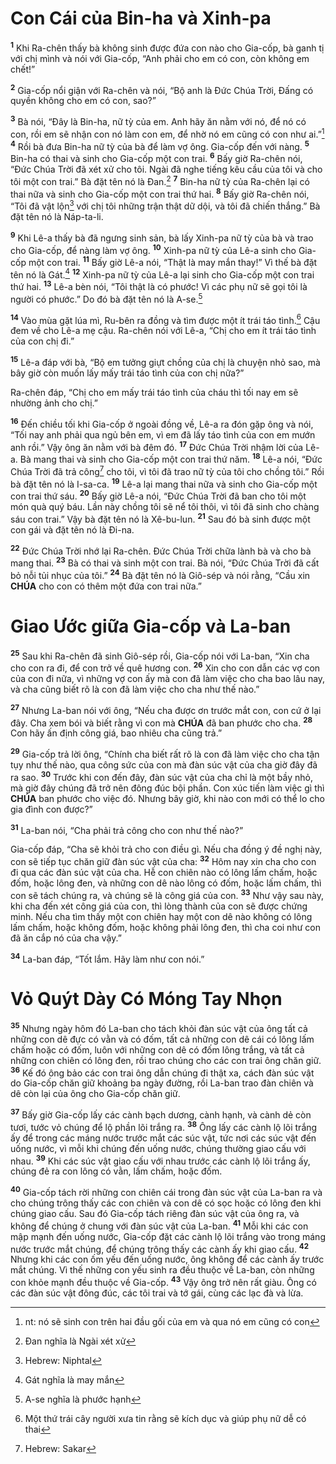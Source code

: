 # Con Cái của Bin-ha và Xinh-pa
<sup><b>1</b></sup> Khi Ra-chên thấy bà không sinh được đứa con nào cho Gia-cốp, bà ganh tị với chị mình và nói với Gia-cốp, “Anh phải cho em có con, còn không em chết!”

<sup><b>2</b></sup> Gia-cốp nổi giận với Ra-chên và nói, “Bộ anh là Đức Chúa Trời, Đấng có quyền không cho em có con, sao?”

<sup><b>3</b></sup> Bà nói, “Đây là Bin-ha, nữ tỳ của em. Anh hãy ăn nằm với nó, để nó có con, rồi em sẽ nhận con nó làm con em, để nhờ nó em cũng có con như ai.”[^1-178b5c58-1b3a-48e0-bc7d-846f6f33fc5e] <sup><b>4</b></sup> Rồi bà đưa Bin-ha nữ tỳ của bà để làm vợ ông. Gia-cốp đến với nàng. <sup><b>5</b></sup> Bin-ha có thai và sinh cho Gia-cốp một con trai. <sup><b>6</b></sup> Bấy giờ Ra-chên nói, “Đức Chúa Trời đã xét xử cho tôi. Ngài đã nghe tiếng kêu cầu của tôi và cho tôi một con trai.” Bà đặt tên nó là Đan.[^2-178b5c58-1b3a-48e0-bc7d-846f6f33fc5e] <sup><b>7</b></sup> Bin-ha nữ tỳ của Ra-chên lại có thai nữa và sinh cho Gia-cốp một con trai thứ hai. <sup><b>8</b></sup> Bấy giờ Ra-chên nói, “Tôi đã vật lộn[^3-178b5c58-1b3a-48e0-bc7d-846f6f33fc5e] với chị tôi những trận thật dữ dội, và tôi đã chiến thắng.” Bà đặt tên nó là Náp-ta-li.

<sup><b>9</b></sup> Khi Lê-a thấy bà đã ngưng sinh sản, bà lấy Xinh-pa nữ tỳ của bà và trao cho Gia-cốp, để nàng làm vợ ông. <sup><b>10</b></sup> Xinh-pa nữ tỳ của Lê-a sinh cho Gia-cốp một con trai. <sup><b>11</b></sup> Bấy giờ Lê-a nói, “Thật là may mắn thay!” Vì thế bà đặt tên nó là Gát.[^4-178b5c58-1b3a-48e0-bc7d-846f6f33fc5e] <sup><b>12</b></sup> Xinh-pa nữ tỳ của Lê-a lại sinh cho Gia-cốp một con trai thứ hai. <sup><b>13</b></sup> Lê-a bèn nói, “Tôi thật là có phước! Vì các phụ nữ sẽ gọi tôi là người có phước.” Do đó bà đặt tên nó là A-se.[^5-178b5c58-1b3a-48e0-bc7d-846f6f33fc5e]

<sup><b>14</b></sup> Vào mùa gặt lúa mì, Ru-bên ra đồng và tìm được một ít trái táo tình.[^6-178b5c58-1b3a-48e0-bc7d-846f6f33fc5e] Cậu đem về cho Lê-a mẹ cậu. Ra-chên nói với Lê-a, “Chị cho em ít trái táo tình của con chị đi.”

<sup><b>15</b></sup> Lê-a đáp với bà, “Bộ em tưởng giựt chồng của chị là chuyện nhỏ sao, mà bây giờ còn muốn lấy mấy trái táo tình của con chị nữa?”

Ra-chên đáp, “Chị cho em mấy trái táo tình của cháu thì tối nay em sẽ nhường ảnh cho chị.”

<sup><b>16</b></sup> Đến chiều tối khi Gia-cốp ở ngoài đồng về, Lê-a ra đón gặp ông và nói, “Tối nay anh phải qua ngủ bên em, vì em đã lấy táo tình của con em mướn anh rồi.” Vậy ông ăn nằm với bà đêm đó. <sup><b>17</b></sup> Đức Chúa Trời nhậm lời của Lê-a. Bà mang thai và sinh cho Gia-cốp một con trai thứ năm. <sup><b>18</b></sup> Lê-a nói, “Đức Chúa Trời đã trả công[^7-178b5c58-1b3a-48e0-bc7d-846f6f33fc5e] cho tôi, vì tôi đã trao nữ tỳ của tôi cho chồng tôi.” Rồi bà đặt tên nó là I-sa-ca. <sup><b>19</b></sup> Lê-a lại mang thai nữa và sinh cho Gia-cốp một con trai thứ sáu. <sup><b>20</b></sup> Bấy giờ Lê-a nói, “Đức Chúa Trời đã ban cho tôi một món quà quý báu. Lần này chồng tôi sẽ nể tôi thôi, vì tôi đã sinh cho chàng sáu con trai.” Vậy bà đặt tên nó là Xê-bu-lun. <sup><b>21</b></sup> Sau đó bà sinh được một con gái và đặt tên nó là Đi-na.

<sup><b>22</b></sup> Đức Chúa Trời nhớ lại Ra-chên. Đức Chúa Trời chữa lành bà và cho bà mang thai. <sup><b>23</b></sup> Bà có thai và sinh một con trai. Bà nói, “Đức Chúa Trời đã cất bỏ nỗi tủi nhục của tôi.” <sup><b>24</b></sup> Bà đặt tên nó là Giô-sép và nói rằng, “Cầu xin **CHÚA** cho con có thêm một đứa con trai nữa.”


# Giao Ước giữa Gia-cốp và La-ban
<sup><b>25</b></sup> Sau khi Ra-chên đã sinh Giô-sép rồi, Gia-cốp nói với La-ban, “Xin cha cho con ra đi, để con trở về quê hương con. <sup><b>26</b></sup> Xin cho con dẫn các vợ con của con đi nữa, vì những vợ con ấy mà con đã làm việc cho cha bao lâu nay, và cha cũng biết rõ là con đã làm việc cho cha như thế nào.”

<sup><b>27</b></sup> Nhưng La-ban nói với ông, “Nếu cha được ơn trước mắt con, con cứ ở lại đây. Cha xem bói và biết rằng vì con mà **CHÚA** đã ban phước cho cha. <sup><b>28</b></sup> Con hãy ấn định công giá, bao nhiêu cha cũng trả.”

<sup><b>29</b></sup> Gia-cốp trả lời ông, “Chính cha biết rất rõ là con đã làm việc cho cha tận tụy như thế nào, qua công sức của con mà đàn súc vật của cha giờ đây đã ra sao. <sup><b>30</b></sup> Trước khi con đến đây, đàn súc vật của cha chỉ là một bầy nhỏ, mà giờ đây chúng đã trở nên đông đúc bội phần. Con xúc tiến làm việc gì thì **CHÚA** ban phước cho việc đó. Nhưng bây giờ, khi nào con mới có thể lo cho gia đình con được?”

<sup><b>31</b></sup> La-ban nói, “Cha phải trả công cho con như thế nào?”

Gia-cốp đáp, “Cha sẽ khỏi trả cho con điều gì. Nếu cha đồng ý đề nghị này, con sẽ tiếp tục chăn giữ đàn súc vật của cha: <sup><b>32</b></sup> Hôm nay xin cha cho con đi qua các đàn súc vật của cha. Hễ con chiên nào có lông lấm chấm, hoặc đốm, hoặc lông đen, và những con dê nào lông có đốm, hoặc lấm chấm, thì con sẽ tách chúng ra, và chúng sẽ là công giá của con. <sup><b>33</b></sup> Như vậy sau này, khi cha đến xét công giá của con, thì lòng thành của con sẽ được chứng minh. Nếu cha tìm thấy một con chiên hay một con dê nào không có lông lấm chấm, hoặc không đốm, hoặc không phải lông đen, thì cha coi như con đã ăn cắp nó của cha vậy.”

<sup><b>34</b></sup> La-ban đáp, “Tốt lắm. Hãy làm như con nói.”


# Vỏ Quýt Dày Có Móng Tay Nhọn
<sup><b>35</b></sup> Nhưng ngày hôm đó La-ban cho tách khỏi đàn súc vật của ông tất cả những con dê đực có vằn và có đốm, tất cả những con dê cái có lông lấm chấm hoặc có đốm, luôn với những con dê có đốm lông trắng, và tất cả những con chiên có lông đen, rồi trao chúng cho các con trai ông chăn giữ. <sup><b>36</b></sup> Kế đó ông bảo các con trai ông dẫn chúng đi thật xa, cách đàn súc vật do Gia-cốp chăn giữ khoảng ba ngày đường, rồi La-ban trao đàn chiên và dê còn lại của ông cho Gia-cốp chăn giữ.

<sup><b>37</b></sup> Bấy giờ Gia-cốp lấy các cành bạch dương, cành hạnh, và cành dẻ còn tươi, tước vỏ chúng để lộ phần lõi trắng ra. <sup><b>38</b></sup> Ông lấy các cành lộ lõi trắng ấy để trong các máng nước trước mắt các súc vật, tức nơi các súc vật đến uống nước, vì mỗi khi chúng đến uống nước, chúng thường giao cấu với nhau. <sup><b>39</b></sup> Khi các súc vật giao cấu với nhau trước các cành lộ lõi trắng ấy, chúng đẻ ra con lông có vằn, lấm chấm, hoặc đốm.

<sup><b>40</b></sup> Gia-cốp tách rời những con chiên cái trong đàn súc vật của La-ban ra và cho chúng trông thấy các con chiên và con dê có sọc hoặc có lông đen khi chúng giao cấu. Sau đó Gia-cốp tách riêng đàn súc vật của ông ra, và không để chúng ở chung với đàn súc vật của La-ban. <sup><b>41</b></sup> Mỗi khi các con mập mạnh đến uống nước, Gia-cốp đặt các cành lộ lõi trắng vào trong máng nước trước mắt chúng, để chúng trông thấy các cành ấy khi giao cấu. <sup><b>42</b></sup> Nhưng khi các con ốm yếu đến uống nước, ông không để các cành ấy trước mắt chúng. Vì thế những con yếu sinh ra đều thuộc về La-ban, còn những con khỏe mạnh đều thuộc về Gia-cốp. <sup><b>43</b></sup> Vậy ông trở nên rất giàu. Ông có các đàn súc vật đông đúc, các tôi trai và tớ gái, cùng các lạc đà và lừa.

[^1-178b5c58-1b3a-48e0-bc7d-846f6f33fc5e]: nt: nó sẽ sinh con trên hai đầu gối của em và qua nó em cũng có con
[^2-178b5c58-1b3a-48e0-bc7d-846f6f33fc5e]: Đan nghĩa là Ngài xét xử
[^3-178b5c58-1b3a-48e0-bc7d-846f6f33fc5e]: Hebrew: Niphtal
[^4-178b5c58-1b3a-48e0-bc7d-846f6f33fc5e]: Gát nghĩa là may mắn
[^5-178b5c58-1b3a-48e0-bc7d-846f6f33fc5e]: A-se nghĩa là phước hạnh
[^6-178b5c58-1b3a-48e0-bc7d-846f6f33fc5e]: Một thứ trái cây người xưa tin rằng sẽ kích dục và giúp phụ nữ dễ có thai
[^7-178b5c58-1b3a-48e0-bc7d-846f6f33fc5e]: Hebrew: Sakar